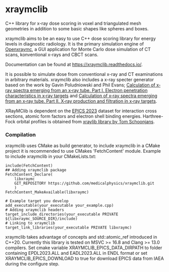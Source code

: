 ﻿# xraymclib
C++ library for x-ray dose scoring in voxel and triangulated mesh geometries in addition to some basic shapes like spheres and boxes. 

xraymclib aims to be an easy to use C++ dose scoring library for energy levels in diagnostic radiology. It is the primary simulation engine of [Openxraymc](https://github.com/medicalphysics/Openxraymc), a GUI application for Monte Carlo dose simulation of CT scans, konventional x-rays and CBCT scans. 

Documentation can be found at https://xraymclib.readthedocs.io/.

It is possible to simulate dose from conventional x-ray and CT examinations in arbitrary materials. xraymclib also includes a x-ray specter generator based on the work by Gavin Poludniowski and Phil Evans; [Calculation of x‐ray spectra emerging from an x‐ray tube. Part I. Electron penetration characteristics in x‐ray targets](https://aapm.onlinelibrary.wiley.com/doi/abs/10.1118/1.2734725) and [Calculation of x‐ray spectra emerging from an x‐ray tube. Part II. X‐ray production and filtration in x‐ray targets](https://aapm.onlinelibrary.wiley.com/doi/abs/10.1118/1.2734726).

XRayMClib is dependent on the [EPICS 2023](https://www-nds.iaea.org/epics/) dataset for interaction cross sections, atomic form factors and electron shell binding energies. Harthree-Fock orbital profiles is obtained from [xraylib library by Tom Schoonjans](https://github.com/tschoonj/xraylib). 

### Compilation
xraymclib uses CMake as build generator, to include xraymclib in a CMake project it is recommended to use CMakes 'FetchContent' module. Example to include xraymclib in your CMakeLists.txt:

    include(FetchContent)
    ## Adding xraymclib package
    FetchContent_Declare(
        libxraymc
        GIT_REPOSITORY https://github.com/medicalphysics/xraymclib.git
        )
    FetchContent_MakeAvailable(libxraymc)

    # Example target you develop
    add_executable(your_executable your_example.cpp)
    # Adding xraymclib headers
    target_include_directories(your_executable PRIVATE ${libxraymc_SOURCE_DIR}/include)
    # Linking to xraymclib
    target_link_libraries(your_executable PRIVATE libxraymc)

xraymclib takes advantage of concepts and std::atomic_ref introduced in C++20. Currently this library is tested on MSVC >= 16.8 and Clang >= 13.0 compilers. Set cmake variable XRAYMCLIB_EPICS_DATA_DIRPATH to folder containing EPDL2023.ALL and EADL2023.ALL in ENDL format or set XRAYMCLIB_EPICS_DOWNLOAD to true for download EPICS data from IAEA during the configure step.